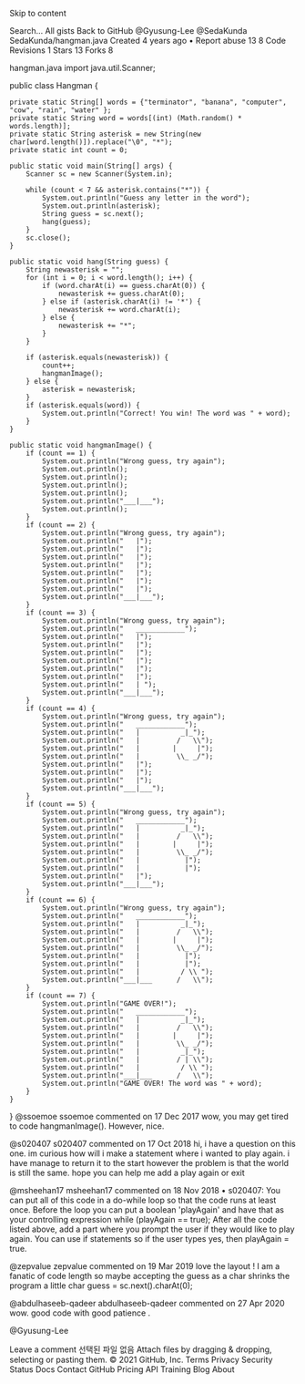 Skip to content
 
Search…
All gists
Back to GitHub
@Gyusung-Lee 
@SedaKunda
SedaKunda/hangman.java
Created 4 years ago • Report abuse
13
8
 Code
 Revisions 1
 Stars 13
 Forks 8
<script src="https://gist.github.com/SedaKunda/79e1d9ddc798aec3a366919f0c14a078.js"></script>
hangman.java
import java.util.Scanner;

public class Hangman {

	private static String[] words = {"terminator", "banana", "computer", "cow", "rain", "water" };
	private static String word = words[(int) (Math.random() * words.length)];
	private static String asterisk = new String(new char[word.length()]).replace("\0", "*");
	private static int count = 0;

	public static void main(String[] args) {
		Scanner sc = new Scanner(System.in);

		while (count < 7 && asterisk.contains("*")) {
			System.out.println("Guess any letter in the word");
			System.out.println(asterisk);
			String guess = sc.next();
			hang(guess);
		}
		sc.close();
	}

	public static void hang(String guess) {
		String newasterisk = "";
		for (int i = 0; i < word.length(); i++) {
			if (word.charAt(i) == guess.charAt(0)) {
				newasterisk += guess.charAt(0);
			} else if (asterisk.charAt(i) != '*') {
				newasterisk += word.charAt(i);
			} else {
				newasterisk += "*";
			}
		}

		if (asterisk.equals(newasterisk)) {
			count++;
			hangmanImage();
		} else {
			asterisk = newasterisk;
		}
		if (asterisk.equals(word)) {
			System.out.println("Correct! You win! The word was " + word);
		}
	}

	public static void hangmanImage() {
		if (count == 1) {
			System.out.println("Wrong guess, try again");
			System.out.println();
			System.out.println();
			System.out.println();
			System.out.println();
			System.out.println("___|___");
			System.out.println();
		}
		if (count == 2) {
			System.out.println("Wrong guess, try again");
			System.out.println("   |");
			System.out.println("   |");
			System.out.println("   |");
			System.out.println("   |");
			System.out.println("   |");
			System.out.println("   |");
			System.out.println("   |");
			System.out.println("___|___");
		}
		if (count == 3) {
			System.out.println("Wrong guess, try again");
			System.out.println("   ____________");
			System.out.println("   |");
			System.out.println("   |");
			System.out.println("   |");
			System.out.println("   |");
			System.out.println("   |");
			System.out.println("   |");
			System.out.println("   | ");
			System.out.println("___|___");
		}
		if (count == 4) {
			System.out.println("Wrong guess, try again");
			System.out.println("   ____________");
			System.out.println("   |          _|_");
			System.out.println("   |         /   \\");
			System.out.println("   |        |     |");
			System.out.println("   |         \\_ _/");
			System.out.println("   |");
			System.out.println("   |");
			System.out.println("   |");
			System.out.println("___|___");
		}
		if (count == 5) {
			System.out.println("Wrong guess, try again");
			System.out.println("   ____________");
			System.out.println("   |          _|_");
			System.out.println("   |         /   \\");
			System.out.println("   |        |     |");
			System.out.println("   |         \\_ _/");
			System.out.println("   |           |");
			System.out.println("   |           |");
			System.out.println("   |");
			System.out.println("___|___");
		}
		if (count == 6) {
			System.out.println("Wrong guess, try again");
			System.out.println("   ____________");
			System.out.println("   |          _|_");
			System.out.println("   |         /   \\");
			System.out.println("   |        |     |");
			System.out.println("   |         \\_ _/");
			System.out.println("   |           |");
			System.out.println("   |           |");
			System.out.println("   |          / \\ ");
			System.out.println("___|___      /   \\");
		}
		if (count == 7) {
			System.out.println("GAME OVER!");
			System.out.println("   ____________");
			System.out.println("   |          _|_");
			System.out.println("   |         /   \\");
			System.out.println("   |        |     |");
			System.out.println("   |         \\_ _/");
			System.out.println("   |          _|_");
			System.out.println("   |         / | \\");
			System.out.println("   |          / \\ ");
			System.out.println("___|___      /   \\");
			System.out.println("GAME OVER! The word was " + word);
		}
	}
}
@ssoemoe
ssoemoe commented on 17 Dec 2017
wow, you may get tired to code hangmanImage(). However, nice.

@s020407
s020407 commented on 17 Oct 2018
hi, i have a question on this one. im curious how will i make a statement where i wanted to play again. i have manage to return it to the start however the problem is that the world is still the same. hope you can help me add a play again or exit

@msheehan17
msheehan17 commented on 18 Nov 2018 • 
s020407: You can put all of this code in a do-while loop so that the code runs at least once. Before the loop you can put a boolean 'playAgain' and have that as your controlling expression while (playAgain == true); After all the code listed above, add a part where you prompt the user if they would like to play again. You can use if statements so if the user types yes, then playAgain = true.

@zepvalue
zepvalue commented on 19 Mar 2019
love the layout ! I am a fanatic of code length so maybe accepting the guess as a char shrinks the program a little
char guess = sc.next().charAt(0);

@abdulhaseeb-qadeer
abdulhaseeb-qadeer commented on 27 Apr 2020
wow. good code with good patience .

@Gyusung-Lee
 
Leave a comment
선택된 파일 없음
Attach files by dragging & dropping, selecting or pasting them.
© 2021 GitHub, Inc.
Terms
Privacy
Security
Status
Docs
Contact GitHub
Pricing
API
Training
Blog
About
